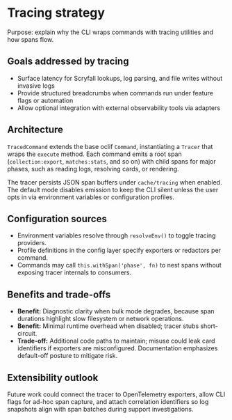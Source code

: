 # Tracing strategy
Purpose: explain why the CLI wraps commands with tracing utilities and how spans flow.

## Goals addressed by tracing
- Surface latency for Scryfall lookups, log parsing, and file writes without invasive logs
- Provide structured breadcrumbs when commands run under feature flags or automation
- Allow optional integration with external observability tools via adapters

## Architecture
`TracedCommand` extends the base oclif `Command`, instantiating a `Tracer` that wraps the
`execute` method. Each command emits a root span (`collection:export`, `matches:stats`, and so
on) with child spans for major phases, such as reading logs, resolving cards, or rendering.

The tracer persists JSON span buffers under `cache/tracing` when enabled. The default mode
disables emission to keep the CLI silent unless the user opts in via environment variables
or configuration profiles.

## Configuration sources
- Environment variables resolve through `resolveEnv()` to toggle tracing providers.
- Profile definitions in the config layer specify exporters or redactors per command.
- Commands may call `this.withSpan('phase', fn)` to nest spans without exposing tracer
  internals to consumers.

## Benefits and trade-offs
- **Benefit:** Diagnostic clarity when bulk mode degrades, because span durations highlight
  slow filesystem or network operations.
- **Benefit:** Minimal runtime overhead when disabled; tracer stubs short-circuit.
- **Trade-off:** Additional code paths to maintain; misuse could leak card identifiers if
  exporters are misconfigured. Documentation emphasizes default-off posture to mitigate risk.

## Extensibility outlook
Future work could connect the tracer to OpenTelemetry exporters, allow CLI flags for
ad-hoc span capture, and attach correlation identifiers so log snapshots align with span
batches during support investigations.
